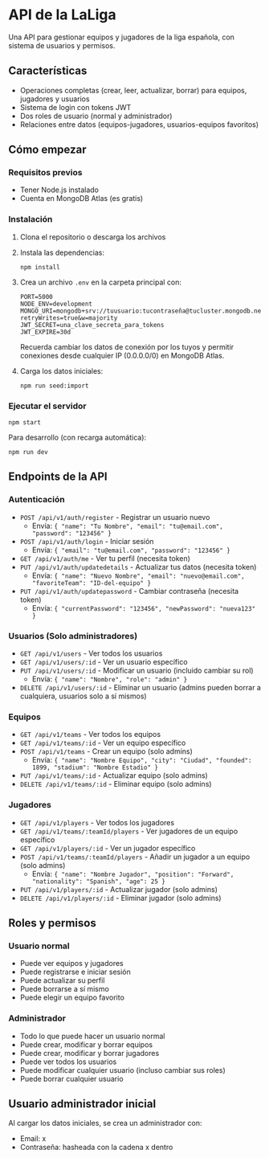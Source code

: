 # API de la LaLiga 

Una API para gestionar equipos y jugadores de la liga española, con sistema de usuarios y permisos.

## Características

- Operaciones completas (crear, leer, actualizar, borrar) para equipos, jugadores y usuarios
- Sistema de login con tokens JWT
- Dos roles de usuario (normal y administrador)
- Relaciones entre datos (equipos-jugadores, usuarios-equipos favoritos)

## Cómo empezar

### Requisitos previos

- Tener Node.js instalado
- Cuenta en MongoDB Atlas (es gratis)

### Instalación

1. Clona el repositorio o descarga los archivos
2. Instala las dependencias:
   ```
   npm install
   ```
3. Crea un archivo `.env` en la carpeta principal con:
   ```
   PORT=5000
   NODE_ENV=development
   MONGO_URI=mongodb+srv://tuusuario:tucontraseña@tucluster.mongodb.net/THEPOWERMBA?retryWrites=true&w=majority
   JWT_SECRET=una_clave_secreta_para_tokens
   JWT_EXPIRE=30d
   ```
   Recuerda cambiar los datos de conexión por los tuyos y permitir conexiones desde cualquier IP (0.0.0.0/0) en MongoDB Atlas.

4. Carga los datos iniciales:
   ```
   npm run seed:import
   ```

### Ejecutar el servidor

```
npm start
```

Para desarrollo (con recarga automática):
```
npm run dev
```

## Endpoints de la API

### Autenticación

- `POST /api/v1/auth/register` - Registrar un usuario nuevo
  - Envía: `{ "name": "Tu Nombre", "email": "tu@email.com", "password": "123456" }`
- `POST /api/v1/auth/login` - Iniciar sesión
  - Envía: `{ "email": "tu@email.com", "password": "123456" }`
- `GET /api/v1/auth/me` - Ver tu perfil (necesita token)
- `PUT /api/v1/auth/updatedetails` - Actualizar tus datos (necesita token)
  - Envía: `{ "name": "Nuevo Nombre", "email": "nuevo@email.com", "favoriteTeam": "ID-del-equipo" }`
- `PUT /api/v1/auth/updatepassword` - Cambiar contraseña (necesita token)
  - Envía: `{ "currentPassword": "123456", "newPassword": "nueva123" }`

### Usuarios (Solo administradores)

- `GET /api/v1/users` - Ver todos los usuarios
- `GET /api/v1/users/:id` - Ver un usuario específico
- `PUT /api/v1/users/:id` - Modificar un usuario (incluido cambiar su rol)
  - Envía: `{ "name": "Nombre", "role": "admin" }`
- `DELETE /api/v1/users/:id` - Eliminar un usuario (admins pueden borrar a cualquiera, usuarios solo a sí mismos)

### Equipos

- `GET /api/v1/teams` - Ver todos los equipos
- `GET /api/v1/teams/:id` - Ver un equipo específico
- `POST /api/v1/teams` - Crear un equipo (solo admins)
  - Envía: `{ "name": "Nombre Equipo", "city": "Ciudad", "founded": 1899, "stadium": "Nombre Estadio" }`
- `PUT /api/v1/teams/:id` - Actualizar equipo (solo admins)
- `DELETE /api/v1/teams/:id` - Eliminar equipo (solo admins)

### Jugadores

- `GET /api/v1/players` - Ver todos los jugadores
- `GET /api/v1/teams/:teamId/players` - Ver jugadores de un equipo específico
- `GET /api/v1/players/:id` - Ver un jugador específico
- `POST /api/v1/teams/:teamId/players` - Añadir un jugador a un equipo (solo admins)
  - Envía: `{ "name": "Nombre Jugador", "position": "Forward", "nationality": "Spanish", "age": 25 }`
- `PUT /api/v1/players/:id` - Actualizar jugador (solo admins)
- `DELETE /api/v1/players/:id` - Eliminar jugador (solo admins)

## Roles y permisos

### Usuario normal
- Puede ver equipos y jugadores
- Puede registrarse e iniciar sesión
- Puede actualizar su perfil
- Puede borrarse a sí mismo
- Puede elegir un equipo favorito

### Administrador
- Todo lo que puede hacer un usuario normal
- Puede crear, modificar y borrar equipos
- Puede crear, modificar y borrar jugadores
- Puede ver todos los usuarios
- Puede modificar cualquier usuario (incluso cambiar sus roles)
- Puede borrar cualquier usuario

## Usuario administrador inicial

Al cargar los datos iniciales, se crea un administrador con:
- Email: x
- Contraseña: hasheada con la cadena x dentro
